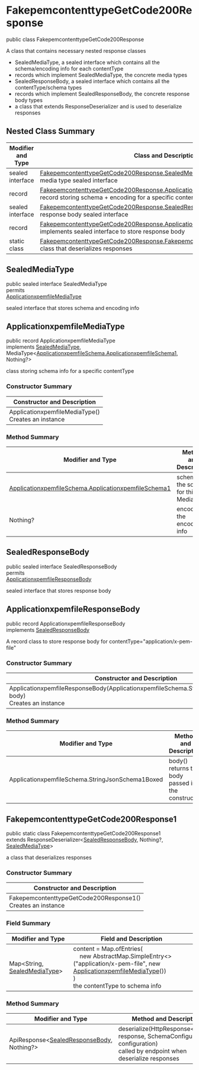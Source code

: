 # FakepemcontenttypeGetCode200Response

public class FakepemcontenttypeGetCode200Response

A class that contains necessary nested response classes
- SealedMediaType, a sealed interface which contains all the schema/encoding info for each contentType
- records which implement SealedMediaType, the concrete media types
- SealedResponseBody, a sealed interface which contains all the contentType/schema types
- records which implement SealedResponseBody, the concrete response body types
- a class that extends ResponseDeserializer and is used to deserialize responses

## Nested Class Summary
| Modifier and Type | Class and Description |
| ----------------- | --------------------- |
| sealed interface | [FakepemcontenttypeGetCode200Response.SealedMediaType](#sealedmediatype)<br>media type sealed interface |
| record | [FakepemcontenttypeGetCode200Response.ApplicationxpemfileMediaType](#applicationxpemfilemediatype)<br>record storing schema + encoding for a specific contentType |
| sealed interface | [FakepemcontenttypeGetCode200Response.SealedResponseBody](#sealedresponsebody)<br>response body sealed interface |
| record | [FakepemcontenttypeGetCode200Response.ApplicationxpemfileResponseBody](#applicationxpemfileresponsebody)<br>implements sealed interface to store response body |
| static class | [FakepemcontenttypeGetCode200Response.FakepemcontenttypeGetCode200Response1](#fakepemcontenttypegetcode200response1)<br>class that deserializes responses |

## SealedMediaType
public sealed interface SealedMediaType<br>
permits<br>
[ApplicationxpemfileMediaType](#applicationxpemfilemediatype)

sealed interface that stores schema and encoding info

## ApplicationxpemfileMediaType
public record ApplicationxpemfileMediaType<br>
implements [SealedMediaType](#sealedmediatype), MediaType<[ApplicationxpemfileSchema.ApplicationxpemfileSchema1](../../../../paths/fakepemcontenttype/get/responses/code200response/content/applicationxpemfile/ApplicationxpemfileSchema.md#applicationxpemfileschema1), Nothing?>

class storing schema info for a specific contentType

### Constructor Summary
| Constructor and Description |
| --------------------------- |
| ApplicationxpemfileMediaType()<br>Creates an instance |

### Method Summary
| Modifier and Type | Method and Description |
| ----------------- | ---------------------- |
| [ApplicationxpemfileSchema.ApplicationxpemfileSchema1](../../../../paths/fakepemcontenttype/get/responses/code200response/content/applicationxpemfile/ApplicationxpemfileSchema.md#applicationxpemfileschema1) | schema()<br>the schema for this MediaType |
| Nothing? | encoding()<br>the encoding info |

## SealedResponseBody
public sealed interface SealedResponseBody<br>
permits<br>
[ApplicationxpemfileResponseBody](#applicationxpemfileresponsebody)

sealed interface that stores response body

## ApplicationxpemfileResponseBody
public record ApplicationxpemfileResponseBody<br>
implements [SealedResponseBody](#sealedresponsebody)

A record class to store response body for contentType="application/x-pem-file"

### Constructor Summary
| Constructor and Description |
| --------------------------- |
| ApplicationxpemfileResponseBody(ApplicationxpemfileSchema.StringJsonSchema1Boxed body)<br>Creates an instance |

### Method Summary
| Modifier and Type | Method and Description |
| ----------------- | ---------------------- |
| ApplicationxpemfileSchema.StringJsonSchema1Boxed | body()<br>returns the body passed in in the constructor |

## FakepemcontenttypeGetCode200Response1
public static class FakepemcontenttypeGetCode200Response1<br>
extends ResponseDeserializer<[SealedResponseBody](#sealedresponsebody), Nothing?, [SealedMediaType](#sealedmediatype)>

a class that deserializes responses

### Constructor Summary
| Constructor and Description |
| --------------------------- |
| FakepemcontenttypeGetCode200Response1()<br>Creates an instance |

### Field Summary
| Modifier and Type | Field and Description |
| ----------------- | --------------------- |
| Map<String, [SealedMediaType](#sealedmediatype)> | content =  Map.ofEntries(<br>&nbsp;&nbsp;&nbsp;&nbsp;new AbstractMap.SimpleEntry<>("application/x-pem-file", new [ApplicationxpemfileMediaType](#applicationxpemfilemediatype)())<br>)<br>the contentType to schema info |

### Method Summary
| Modifier and Type | Method and Description |
| ----------------- | ---------------------- |
| ApiResponse<[SealedResponseBody](#sealedresponsebody), Nothing?> | deserialize(HttpResponse<byte[]> response, SchemaConfiguration configuration)<br>called by endpoint when deserialize responses |

